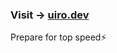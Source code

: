 <!-- [![GitHub stats](https://github-profile-summary-cards.vercel.app/api/cards/profile-details?username=famisics&theme=2077)](https://github.com/famisics) --> 

<!-- ![me.uiro.dev](https://cdn.uiro.dev/public%2Fprofile.png) --> 

### Visit → [uiro.dev](https://me.uiro.dev)

Prepare for top speed⚡️

<!-- ### [> 過去サイト (uiro.dev/arc)](https://uiro.dev/arc)

### > 技術スタック

> フロント: Nuxt, Vue, Tailwind, React  
> バックエンド: Workers, Nuxt, Node.js  
> 配信: Cloudflare, GA4, R2
 -->
<!-- [![trophy](https://github-profile-trophy.vercel.app/?username=famisics&theme=radical)](https://github.com/famisics/github-profile-trophy) -->

